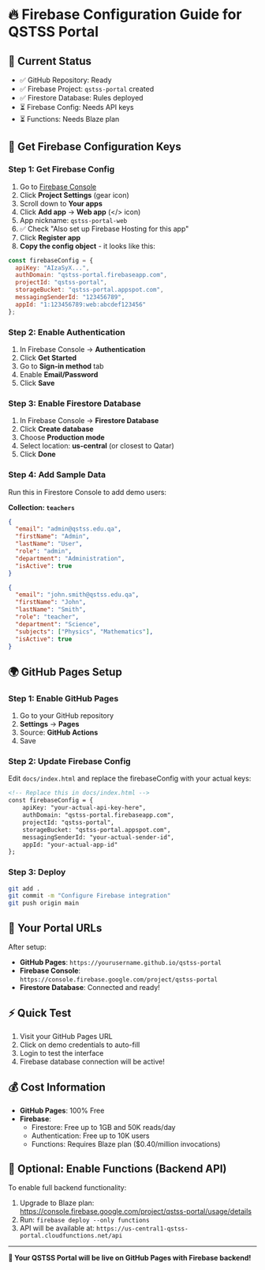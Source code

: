 # 🔥 Firebase Configuration Guide for QSTSS Portal

## 🎯 Current Status
- ✅ GitHub Repository: Ready
- ✅ Firebase Project: `qstss-portal` created
- ✅ Firestore Database: Rules deployed
- ⏳ Firebase Config: Needs API keys
- ⏳ Functions: Needs Blaze plan

## 🔑 Get Firebase Configuration Keys

### Step 1: Get Firebase Config
1. Go to [Firebase Console](https://console.firebase.google.com/project/qstss-portal)
2. Click **Project Settings** (gear icon)
3. Scroll down to **Your apps**
4. Click **Add app** → **Web app** (</> icon)
5. App nickname: `qstss-portal-web`
6. ✅ Check "Also set up Firebase Hosting for this app"
7. Click **Register app**
8. **Copy the config object** - it looks like this:

```javascript
const firebaseConfig = {
  apiKey: "AIzaSyX...",
  authDomain: "qstss-portal.firebaseapp.com",
  projectId: "qstss-portal",
  storageBucket: "qstss-portal.appspot.com",
  messagingSenderId: "123456789",
  appId: "1:123456789:web:abcdef123456"
};
```

### Step 2: Enable Authentication
1. In Firebase Console → **Authentication**
2. Click **Get Started**
3. Go to **Sign-in method** tab
4. Enable **Email/Password**
5. Click **Save**

### Step 3: Enable Firestore Database
1. In Firebase Console → **Firestore Database**
2. Click **Create database**
3. Choose **Production mode**
4. Select location: **us-central** (or closest to Qatar)
5. Click **Done**

### Step 4: Add Sample Data
Run this in Firestore Console to add demo users:

**Collection: `teachers`**
```json
{
  "email": "admin@qstss.edu.qa",
  "firstName": "Admin",
  "lastName": "User",
  "role": "admin",
  "department": "Administration",
  "isActive": true
}
```

```json
{
  "email": "john.smith@qstss.edu.qa", 
  "firstName": "John",
  "lastName": "Smith",
  "role": "teacher",
  "department": "Science",
  "subjects": ["Physics", "Mathematics"],
  "isActive": true
}
```

## 🌍 GitHub Pages Setup

### Step 1: Enable GitHub Pages
1. Go to your GitHub repository
2. **Settings** → **Pages**
3. Source: **GitHub Actions**
4. Save

### Step 2: Update Firebase Config
Edit `docs/index.html` and replace the firebaseConfig with your actual keys:

```html
<!-- Replace this in docs/index.html -->
const firebaseConfig = {
    apiKey: "your-actual-api-key-here",
    authDomain: "qstss-portal.firebaseapp.com", 
    projectId: "qstss-portal",
    storageBucket: "qstss-portal.appspot.com",
    messagingSenderId: "your-actual-sender-id",
    appId: "your-actual-app-id"
};
```

### Step 3: Deploy
```bash
git add .
git commit -m "Configure Firebase integration"
git push origin main
```

## 🚀 Your Portal URLs

After setup:
- **GitHub Pages**: `https://yourusername.github.io/qstss-portal`
- **Firebase Console**: `https://console.firebase.google.com/project/qstss-portal`
- **Firestore Database**: Connected and ready!

## ⚡ Quick Test
1. Visit your GitHub Pages URL
2. Click on demo credentials to auto-fill
3. Login to test the interface
4. Firebase database connection will be active!

## 💰 Cost Information
- **GitHub Pages**: 100% Free
- **Firebase**: 
  - Firestore: Free up to 1GB and 50K reads/day
  - Authentication: Free up to 10K users
  - Functions: Requires Blaze plan ($0.40/million invocations)

## 🔧 Optional: Enable Functions (Backend API)
To enable full backend functionality:
1. Upgrade to Blaze plan: https://console.firebase.google.com/project/qstss-portal/usage/details
2. Run: `firebase deploy --only functions`
3. API will be available at: `https://us-central1-qstss-portal.cloudfunctions.net/api`

---

**🎉 Your QSTSS Portal will be live on GitHub Pages with Firebase backend!**
